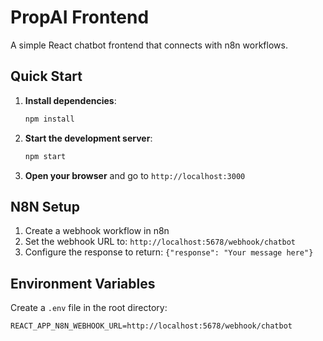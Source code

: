 # PropAI Frontend

A simple React chatbot frontend that connects with n8n workflows.

## Quick Start

1. **Install dependencies**:
   ```bash
   npm install
   ```

2. **Start the development server**:
   ```bash
   npm start
   ```

3. **Open your browser** and go to `http://localhost:3000`

## N8N Setup

1. Create a webhook workflow in n8n
2. Set the webhook URL to: `http://localhost:5678/webhook/chatbot`
3. Configure the response to return: `{"response": "Your message here"}`

## Environment Variables

Create a `.env` file in the root directory:
```env
REACT_APP_N8N_WEBHOOK_URL=http://localhost:5678/webhook/chatbot
``` 
